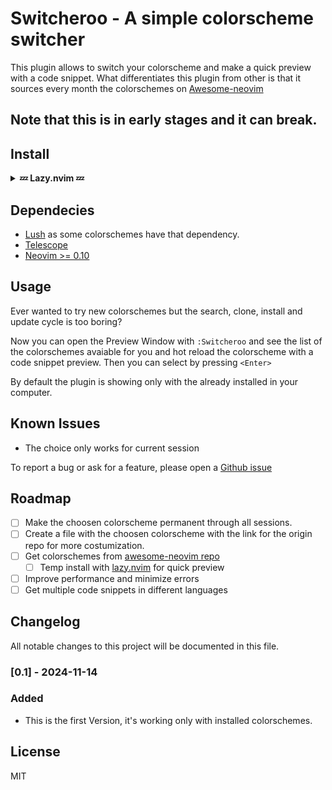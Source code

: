 # Switcheroo - A simple colorscheme switcher
This plugin allows to switch your colorscheme and make a quick preview with a code snippet.
What differentiates this plugin from other is that it sources every month the colorschemes on [Awesome-neovim](https://github.com/rockerBOO/awesome-neovim) 
## Note that this is in early stages and it can break.

## Install

<details>
<summary><b>💤 Lazy.nvim 💤</b></summary>

``` lua
{
    "MrSloth-dev/Switcheroo.nvim",
    dependencies = { "rktjmp/lush.nvim", "nvim-telescope/telescope.nvim" },
    opts = {}
},
```
</details>

## Dependecies

- [Lush](https://github.com/rktjmp/lush.nvim) as some colorschemes have that dependency.
- [Telescope](https://github.com/nvim-telescope/telescope.nvim)
- [Neovim >= 0.10](https://neovim.io/)

## Usage

Ever wanted to try new colorschemes but the search, clone, install and update cycle is too boring?

Now you can open the Preview Window with `:Switcheroo` and see the list of the colorschemes avaiable for you and hot reload the colorscheme with a code snippet preview. Then you can select by pressing `<Enter>`

By default the plugin is showing only with the already installed in your computer.

## Known Issues

- The choice only works for current session

To report a bug or ask for a feature, please open a [Github issue](https://github.com/MrSloth-dev/42-NorminetteNvim/issues/new)
<br>

## Roadmap

- [ ] Make the choosen colorscheme permanent through all sessions.
- [ ] Create a file with the choosen colorscheme with the link for the origin repo for more costumization.
- [ ] Get colorschemes from [awesome-neovim repo](https://github.com/rockerBOO/awesome-neovim)
    - [ ] Temp install with [lazy.nvim](https://github.com/folke/lazy.nvim/) for quick preview
- [ ] Improve performance and minimize errors
- [ ] Get multiple code snippets in different languages

## Changelog
All notable changes to this project will be documented in this file.

### [0.1] - 2024-11-14

### Added

- This is the first Version, it's working only with installed colorschemes.

## License
MIT
